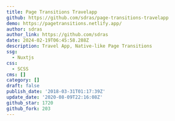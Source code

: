 ```yaml
---
title: Page Transitions Travelapp
github: https://github.com/sdras/page-transitions-travelapp
demo: https://pagetransitions.netlify.app/
author: sdras
author_link: https://github.com/sdras
date: 2024-02-19T06:45:58.288Z
description: Travel App, Native-like Page Transitions
ssg:
  - Nuxtjs
css:
  - SCSS
cms: []
category: []
draft: false
publish_date: '2018-03-31T01:17:39Z'
update_date: '2020-08-09T22:16:08Z'
github_star: 1720
github_fork: 203
---
```

